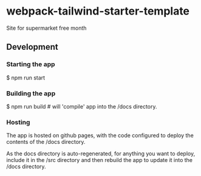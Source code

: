 # webpack-tailwind-starter-template
Site for supermarket free month

## Development

### Starting the app

$ npm run start

### Building the app

$ npm run build   # will 'compile' app into the /docs directory.

### Hosting

The app is hosted on github pages, with the code configured to deploy the contents of the /docs directory. 

As the docs directory is auto-regenerated, for anything you want to deploy, include it in the /src directory and then rebuild the app to update it into the /docs directory.

